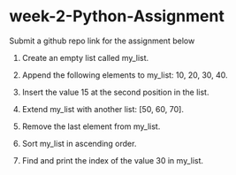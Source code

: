 # week-2-Python-Assignment

Submit a github repo link for the assignment below




1. Create an empty list called my_list.
   
2. Append the following elements to my_list: 10, 20, 30, 40.
   
3. Insert the value 15 at the second position in the list.
   
4. Extend my_list with another list: [50, 60, 70].
   
5. Remove the last element from my_list.
 
6. Sort my_list in ascending order.
    
7. Find and print the index of the value 30 in my_list.
